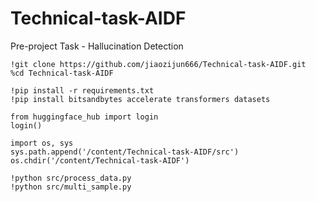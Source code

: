# Technical-task-AIDF
Pre-project Task - Hallucination Detection

```{python}
!git clone https://github.com/jiaozijun666/Technical-task-AIDF.git
%cd Technical-task-AIDF
```
```{python}
!pip install -r requirements.txt
!pip install bitsandbytes accelerate transformers datasets
```
```{python}
from huggingface_hub import login
login()
```
```{python}
import os, sys
sys.path.append('/content/Technical-task-AIDF/src')
os.chdir('/content/Technical-task-AIDF')
```
```{python}
!python src/process_data.py
!python src/multi_sample.py
```
